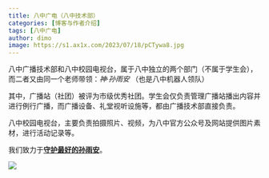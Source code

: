 ```yaml
---
title: 八中广电（八中技术部）
categories: [博客与作者介绍]
tags: [八中广电]
author: dimo
image: https://s1.ax1x.com/2023/07/18/pCTywa8.jpg
---
```


八中广播技术部和八中校园电视台，属于八中独立的两个部门（不属于学生会），而二者又由同一个老师带领：*神·孙雨安* （也是八中机器人领队）

其中，广播站（社团）被评为市级优秀社团。学生会仅负责管理广播站播出内容并进行例行广播，而广播设备、礼堂视听设施等，都由广播技术部直接负责。

八中校园电视台，主要负责拍摄照片、视频，为八中官方公众号及网站提供图片素材，进行活动记录等。

我们致力于[**守护最好的孙雨安**](https://imgse.com/i/pCTyxiD)。

![](https://s1.ax1x.com/2023/07/18/pCTyxiD.jpg)

